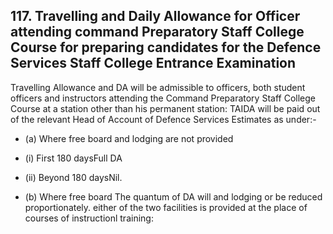 ## 117. Travelling and Daily Allowance for Officer attending command Preparatory Staff College Course for preparing candidates for the Defence Services Staff College Entrance Examination

Travelling Allowance and DA will be admissible to officers, both student officers and instructors attending the Command Preparatory Staff College Course at a station other than his permanent station: TAIDA will be paid out of the relevant Head of Account of Defence Services Estimates as under:-

- (a) Where free board and lodging are not   provided
- (i) First 180 daysFull DA
- (ii)   Beyond 180 daysNil.

- (b) Where free board The quantum of DA will and lodging or be reduced proportionately. either of the two facilities is provided at the place of courses of instructionl training:

